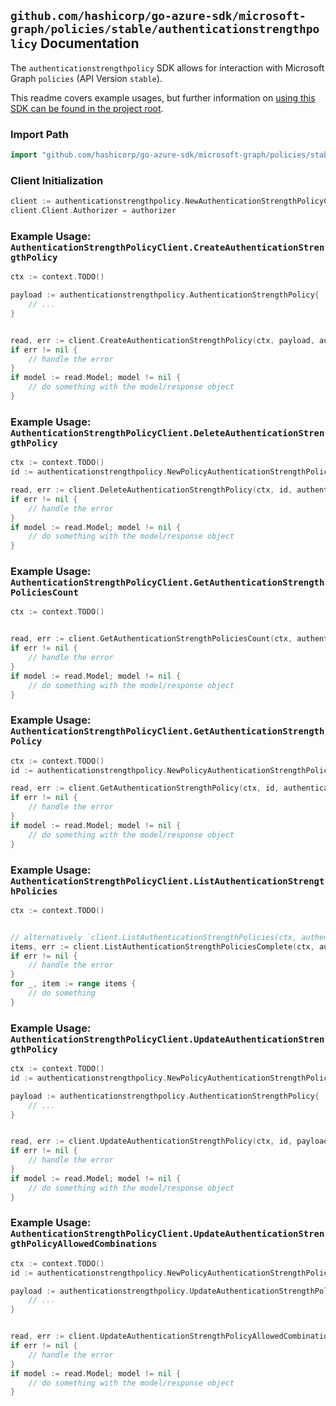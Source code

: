 
## `github.com/hashicorp/go-azure-sdk/microsoft-graph/policies/stable/authenticationstrengthpolicy` Documentation

The `authenticationstrengthpolicy` SDK allows for interaction with Microsoft Graph `policies` (API Version `stable`).

This readme covers example usages, but further information on [using this SDK can be found in the project root](https://github.com/hashicorp/go-azure-sdk/tree/main/docs).

### Import Path

```go
import "github.com/hashicorp/go-azure-sdk/microsoft-graph/policies/stable/authenticationstrengthpolicy"
```


### Client Initialization

```go
client := authenticationstrengthpolicy.NewAuthenticationStrengthPolicyClientWithBaseURI("https://graph.microsoft.com")
client.Client.Authorizer = authorizer
```


### Example Usage: `AuthenticationStrengthPolicyClient.CreateAuthenticationStrengthPolicy`

```go
ctx := context.TODO()

payload := authenticationstrengthpolicy.AuthenticationStrengthPolicy{
	// ...
}


read, err := client.CreateAuthenticationStrengthPolicy(ctx, payload, authenticationstrengthpolicy.DefaultCreateAuthenticationStrengthPolicyOperationOptions())
if err != nil {
	// handle the error
}
if model := read.Model; model != nil {
	// do something with the model/response object
}
```


### Example Usage: `AuthenticationStrengthPolicyClient.DeleteAuthenticationStrengthPolicy`

```go
ctx := context.TODO()
id := authenticationstrengthpolicy.NewPolicyAuthenticationStrengthPolicyID("authenticationStrengthPolicyId")

read, err := client.DeleteAuthenticationStrengthPolicy(ctx, id, authenticationstrengthpolicy.DefaultDeleteAuthenticationStrengthPolicyOperationOptions())
if err != nil {
	// handle the error
}
if model := read.Model; model != nil {
	// do something with the model/response object
}
```


### Example Usage: `AuthenticationStrengthPolicyClient.GetAuthenticationStrengthPoliciesCount`

```go
ctx := context.TODO()


read, err := client.GetAuthenticationStrengthPoliciesCount(ctx, authenticationstrengthpolicy.DefaultGetAuthenticationStrengthPoliciesCountOperationOptions())
if err != nil {
	// handle the error
}
if model := read.Model; model != nil {
	// do something with the model/response object
}
```


### Example Usage: `AuthenticationStrengthPolicyClient.GetAuthenticationStrengthPolicy`

```go
ctx := context.TODO()
id := authenticationstrengthpolicy.NewPolicyAuthenticationStrengthPolicyID("authenticationStrengthPolicyId")

read, err := client.GetAuthenticationStrengthPolicy(ctx, id, authenticationstrengthpolicy.DefaultGetAuthenticationStrengthPolicyOperationOptions())
if err != nil {
	// handle the error
}
if model := read.Model; model != nil {
	// do something with the model/response object
}
```


### Example Usage: `AuthenticationStrengthPolicyClient.ListAuthenticationStrengthPolicies`

```go
ctx := context.TODO()


// alternatively `client.ListAuthenticationStrengthPolicies(ctx, authenticationstrengthpolicy.DefaultListAuthenticationStrengthPoliciesOperationOptions())` can be used to do batched pagination
items, err := client.ListAuthenticationStrengthPoliciesComplete(ctx, authenticationstrengthpolicy.DefaultListAuthenticationStrengthPoliciesOperationOptions())
if err != nil {
	// handle the error
}
for _, item := range items {
	// do something
}
```


### Example Usage: `AuthenticationStrengthPolicyClient.UpdateAuthenticationStrengthPolicy`

```go
ctx := context.TODO()
id := authenticationstrengthpolicy.NewPolicyAuthenticationStrengthPolicyID("authenticationStrengthPolicyId")

payload := authenticationstrengthpolicy.AuthenticationStrengthPolicy{
	// ...
}


read, err := client.UpdateAuthenticationStrengthPolicy(ctx, id, payload, authenticationstrengthpolicy.DefaultUpdateAuthenticationStrengthPolicyOperationOptions())
if err != nil {
	// handle the error
}
if model := read.Model; model != nil {
	// do something with the model/response object
}
```


### Example Usage: `AuthenticationStrengthPolicyClient.UpdateAuthenticationStrengthPolicyAllowedCombinations`

```go
ctx := context.TODO()
id := authenticationstrengthpolicy.NewPolicyAuthenticationStrengthPolicyID("authenticationStrengthPolicyId")

payload := authenticationstrengthpolicy.UpdateAuthenticationStrengthPolicyAllowedCombinationsRequest{
	// ...
}


read, err := client.UpdateAuthenticationStrengthPolicyAllowedCombinations(ctx, id, payload, authenticationstrengthpolicy.DefaultUpdateAuthenticationStrengthPolicyAllowedCombinationsOperationOptions())
if err != nil {
	// handle the error
}
if model := read.Model; model != nil {
	// do something with the model/response object
}
```
